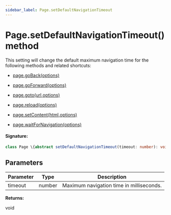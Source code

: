 ```yaml
---
sidebar_label: Page.setDefaultNavigationTimeout
---
```


# Page.setDefaultNavigationTimeout() method

This setting will change the default maximum navigation time for the following methods and related shortcuts:

- [page.goBack(options)](./puppeteer.page.goback.md)

- [page.goForward(options)](./puppeteer.page.goforward.md)

- [page.goto(url,options)](./puppeteer.page.goto.md)

- [page.reload(options)](./puppeteer.page.reload.md)

- [page.setContent(html,options)](./puppeteer.page.setcontent.md)

- [page.waitForNavigation(options)](./puppeteer.page.waitfornavigation.md)

#### Signature:

```typescript
class Page \{abstract setDefaultNavigationTimeout(timeout: number): void;\}
```

## Parameters

| Parameter | Type   | Description                              |
| --------- | ------ | ---------------------------------------- |
| timeout   | number | Maximum navigation time in milliseconds. |

**Returns:**

void
